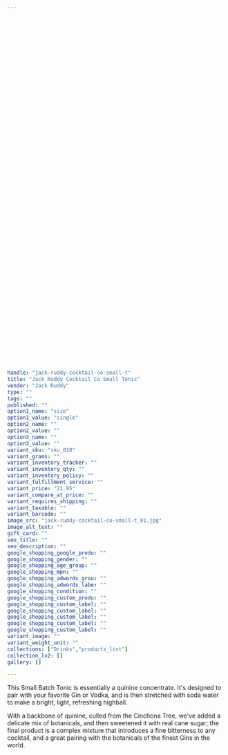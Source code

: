 ```yaml
---
 
 

 
 

 
 

 
 

 
 

 
 

 
 

 
 

 
 

 
 

 
 

 
 

 
 

 
 

 
 

 
 

 
 

 
 

 
 

handle: "jack-ruddy-cocktail-co-small-t"
title: "Jack Ruddy Cocktail Co Small Tonic"
vendor: "Jack Ruddy"
type: ""
tags: ""
published: ""
option1_name: "size"
option1_value: "single"
option2_name: ""
option2_value: ""
option3_name: ""
option3_value: ""
variant_sku: "sku_018"
variant_grams: ""
variant_inventory_tracker: ""
variant_inventory_qty: ""
variant_inventory_policy: ""
variant_fulfillment_service: ""
variant_price: "21.95"
variant_compare_at_price: ""
variant_requires_shipping: ""
variant_taxable: ""
variant_barcode: ""
image_src: "jack-ruddy-cocktail-co-small-t_01.jpg"
image_alt_text: ""
gift_card: ""
seo_title: ""
seo_description: ""
google_shopping_google_produ: ""
google_shopping_gender: ""
google_shopping_age_group: ""
google_shopping_mpn: ""
google_shopping_adwords_grou: ""
google_shopping_adwords_labe: ""
google_shopping_condition: ""
google_shopping_custom_produ: ""
google_shopping_custom_label: ""
google_shopping_custom_label: ""
google_shopping_custom_label: ""
google_shopping_custom_label: ""
google_shopping_custom_label: ""
variant_image: ""
variant_weight_unit: ""
collections: ["Drinks","products_list"]
collection_lv2: []
gallery: []

---
```


This Small Batch Tonic is essentially a quinine concentrate. It's designed to pair with your favorite Gin or Vodka, and is then stretched with soda water to make a bright, light, refreshing highball.

With a backbone of quinine, culled from the Cinchona Tree, we've added a delicate mix of botanicals, and then sweetened it with real cane sugar; the final product is a complex mixture that introduces a fine bitterness to any cocktail, and a great pairing with the botanicals of the finest Gins in the world.


 
 

 
 

 
 

 
 

 
 

 
 

 
 

 
 

 
 

 
 

 
 

 
 

 
 

 
 

 
 

 
 

 
 

 
 

 
 

 
 

 
 

 
 

 
 

 
 

 
 

 
 

 
 

 
 

 
 

